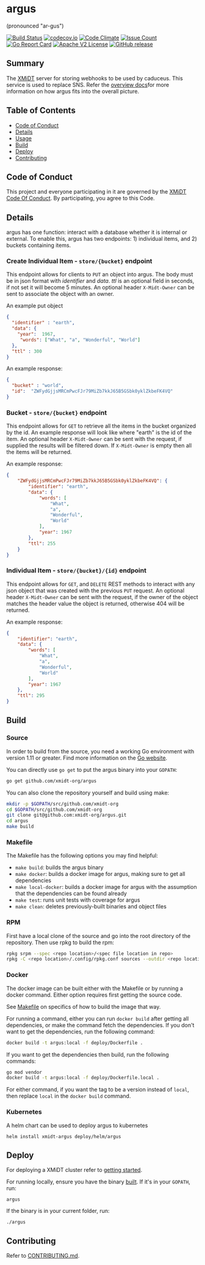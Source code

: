 # argus
(pronounced "ar-gus")

[![Build Status](https://travis-ci.com/xmidt-org/argus.svg?branch=master)](https://travis-ci.com/xmidt-org/argus)
[![codecov.io](http://codecov.io/github/xmidt-org/argus/coverage.svg?branch=master)](http://codecov.io/github/xmidt-org/argus?branch=master)
[![Code Climate](https://codeclimate.com/github/xmidt-org/argus/badges/gpa.svg)](https://codeclimate.com/github/xmidt-org/argus)
[![Issue Count](https://codeclimate.com/github/xmidt-org/argus/badges/issue_count.svg)](https://codeclimate.com/github/xmidt-org/argus)
[![Go Report Card](https://goreportcard.com/badge/github.com/xmidt-org/argus)](https://goreportcard.com/report/github.com/xmidt-org/argus)
[![Apache V2 License](http://img.shields.io/badge/license-Apache%20V2-blue.svg)](https://github.com/xmidt-org/argus/blob/master/LICENSE)
[![GitHub release](https://img.shields.io/github/release/xmidt-org/argus.svg)](CHANGELOG.md)

## Summary
The [XMiDT](https://xmidt.io/) server for storing webhooks to be used by caduceus. This service is used to replace SNS.
Refer the [overview docs](https://xmidt.io/docs/introduction/overview/)for more information on how argus fits into the overall picture.

## Table of Contents

- [Code of Conduct](#code-of-conduct)
- [Details](#details)
- [Usage](#usage)
- [Build](#build)
- [Deploy](#deploy)
- [Contributing](#contributing)

## Code of Conduct

This project and everyone participating in it are governed by the [XMiDT Code Of Conduct](https://xmidt.io/code_of_conduct/). 
By participating, you agree to this Code.

## Details
argus has one function: interact with a database whether it is internal or external.
To enable this, argus has two endpoints: 1) individual items, and 2) buckets containing items.

### Create Individual Item - `store/{bucket}` endpoint
This endpoint allows for clients to `PUT` an object into argus. The body must be in json format with _identifier_ and
_data_. _ttl_ is an optional field in seconds, if not set it will become 5 minutes. An optional header `X-Midt-Owner` can be sent
to associate the object with an owner. 

An example put object
```json
{
  "identifier" : "earth",
  "data": {
    "year":  1967,
     "words": ["What", "a", "Wonderful", "World"]
  },
  "ttl" : 300
}
```

An example response: 
```json
{
  "bucket" : "world",
  "id":  "ZWFydGjjsMRCmPwcFJr79MiZb7kkJ65B5GSbk0yklZkbeFK4VQ"
}
```

### Bucket - `store/{bucket}` endpoint
This endpoint allows for `GET` to retrieve all the items in the bucket organized by the id.
An example response will look like where "earth" is the id of the item. An optional header `X-Midt-Owner` can be sent
with the request, if supplied the results will be filtered down. If `X-Midt-Owner` is empty then all the items will be returned.

An example response:
```json
{
    "ZWFydGjjsMRCmPwcFJr79MiZb7kkJ65B5GSbk0yklZkbeFK4VQ": {
        "identifier": "earth",
        "data": {
            "words": [
                "What",
                "a",
                "Wonderful",
                "World"
            ],
            "year": 1967
        },
        "ttl": 255
    }
}
```


### Individual Item - `store/{bucket}/{id}` endpoint
This endpoint allows for `GET`, and `DELETE` REST methods to interact with any json object that was created with the previous
`PUT` request. An optional header `X-Midt-Owner` can be sent with the request, if the owner of the object matches the header value
the object is returned, otherwise 404 will be returned. 

An example response:
```json
{
    "identifier": "earth",
    "data": {
        "words": [
            "What",
            "a",
            "Wonderful",
            "World"
        ],
        "year": 1967
    },
    "ttl": 295
}
```


## Build

### Source

In order to build from the source, you need a working Go environment with
version 1.11 or greater. Find more information on the [Go website](https://golang.org/doc/install).

You can directly use `go get` to put the argus binary into your `GOPATH`:
```bash
go get github.com/xmidt-org/argus
```

You can also clone the repository yourself and build using make:

```bash
mkdir -p $GOPATH/src/github.com/xmidt-org
cd $GOPATH/src/github.com/xmidt-org
git clone git@github.com:xmidt-org/argus.git
cd argus
make build
```

### Makefile

The Makefile has the following options you may find helpful:
* `make build`: builds the argus binary
* `make docker`: builds a docker image for argus, making sure to get all
   dependencies
* `make local-docker`: builds a docker image for argus with the assumption
   that the dependencies can be found already
* `make test`: runs unit tests with coverage for argus
* `make clean`: deletes previously-built binaries and object files

### RPM

First have a local clone of the source and go into the root directory of the 
repository.  Then use rpkg to build the rpm:
```bash
rpkg srpm --spec <repo location>/<spec file location in repo>
rpkg -C <repo location>/.config/rpkg.conf sources --outdir <repo location>'
```

### Docker

The docker image can be built either with the Makefile or by running a docker
command.  Either option requires first getting the source code.

See [Makefile](#Makefile) on specifics of how to build the image that way.

For running a command, either you can run `docker build` after getting all
dependencies, or make the command fetch the dependencies.  If you don't want to
get the dependencies, run the following command:
```bash
docker build -t argus:local -f deploy/Dockerfile .
```
If you want to get the dependencies then build, run the following commands:
```bash
go mod vendor
docker build -t argus:local -f deploy/Dockerfile.local .
```

For either command, if you want the tag to be a version instead of `local`,
then replace `local` in the `docker build` command.

### Kubernetes

A helm chart can be used to deploy argus to kubernetes
```
helm install xmidt-argus deploy/helm/argus
```

## Deploy

For deploying a XMiDT cluster refer to [getting started](https://xmidt.io/docs/operating/getting_started/).

For running locally, ensure you have the binary [built](#Source).  If it's in
your `GOPATH`, run:
```
argus
```
If the binary is in your current folder, run:
```
./argus
```

## Contributing

Refer to [CONTRIBUTING.md](CONTRIBUTING.md).
